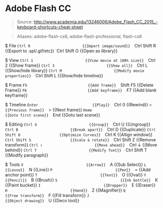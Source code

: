 # Adobe Flash CC

> Source: http://www.academia.edu/13246006/Adobe_Flash_CC_2015_-keyboard-shortcuts-cheat-sheet

> Aliases: adobe-flash-cs6, adobe-flash-professional, flash-cs6

$ File
    `Ctrl R                        {{Import image/sound}} 
    `Ctrl Shift R                  {{Export to .spl/.gif/etc}} 
    `Ctrl Shift O                  {{Open as library}} 

$ View
    `Ctrl 1                        {{View movie at 100% size}} 
    `Ctrl 2                        {{Show frame}} 
    `Ctrl 3                        {{Show all}} 
    `Ctrl L                        {{Show/hide library}} 
    `Ctrl M                        {{Modify movie properties}} 
    `Ctrl Shift L                  {{Show/hide timeline}} 

$ Frame
    `F5                            {{Add frame}} 
    `Shift F5                      {{Delete Frame}} 
    `F6                            {{Add keyframe}} 
    `F7                            {{Add blank keyframe}} 

$ Timeline
    `Enter                         {{Play}} 
    `Ctrl 0                        {{Rewind}} 
    `<                             {{Previous frame}} 
    `>                             {{Next frame}} 
    `Home                          {{Goto first scene}} 
    `End                           {{Goto last scene}} 

$ Editing
    `Ctrl G                        {{Group}} 
    `Ctrl U                        {{Ungroup}} 
    `Ctrl B                        {{Break apart}} 
    `Ctrl D                        {{Duplicate}} 
    `Ctrl Shift O                  {{Optimize Curves}} 
    `Ctrl K                        {{Allign window}} 
    `Ctrl Shift S                  {{Scale & rotate}} 
    `Ctrl Shift Z                  {{Remove transform}} 
    `Ctrl ↑                        {{Move ahead}} 
    `Ctrl ↓                        {{Move behind}} 
    `Ctrl T                        {{Modify font}} 
    `Ctrl Shift T                  {{Modify paragraph}} 

$ Tools
    `V                             {{Arrow}} 
    `A                             {{Sub Select}} 
    `L                             {{Lasso}} 
    `N                             {{Line}} 
    `P                             {{Pen}} 
    `=                             {{Add anchor point}} 
    `T                             {{Text}} 
    `O                             {{Oval}} 
    `Y                             {{Pencil}} 
    `B                             {{Brush}} 
    `S                             {{Ink bottle}} 
    `K                             {{Paint bucket}} 
    `I                             {{Dropper}} 
    `E                             {{Eraser}} 
    `H                             {{Hand}} 
    `Z                             {{Magnifier}} 
    `Q                             {{Free transform}} 
    `F                             {{Fill transform}} 
    `J                             {{Object drawing}} 
    `U                             {{Deco tool}} 

